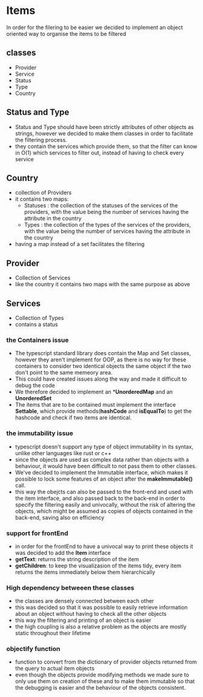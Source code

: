 # Items

In order for the filering to be easier we decided to implement an object oriented way to organise the items to be filtered

## classes

- Provider
- Service
- Status
- Type
- Country

## Status and Type

- Status and Type should have been strictly attributes of other objects as strings, however we decided to make them classes in order to facilitate the filtering process.
- they contain the services which provide them, so that the filter can know in O(1) which services to filter out, instead of having to check every service

## Country

- collection of Providers
- it contains two maps:
  - Statuses : the collection of the statuses of the services of the providers, with the value being the number of services having the attribute in the country
  - Types : the collection of the types of the services of the providers, with the value being the number of services having the attribute in the country
- having a map instead of a set facilitates the filtering

## Provider

- Collection of Services
- like the country it contains two maps with the same purpose as above

## Services

- Collection of Types
- contains a status

### the Containers issue

- The typescript standard library does contain the Map and Set classes, however they aren't implement for OOP, as there is no way for these containers to consider two identical objects the same object if the two don't point to the same memeory area.
- This could have created issues along the way and made it difficult to debug the code
- We therefore decided to implement an ***UnorderedMap** and an **UnorderedSet**
- The items that are to be contained must implement the interface **Settable**, which provide methods(**hashCode** and **isEqualTo**) to get the hashcode and check if two items are identical.

### the immutability issue

- typescript doesn't support any type of object immutability in its syntax, unlike other languages like rust or c++
- since the objects are used as complex data rather than objects with a behaviour, it would have been difficult to not pass them to other classes.
- We've decided to implement the Immutable interface, which makes it possible to lock some features of an object after the **makeImmutable()** call.
- this way the obejcts can also be passed to the front-end and used with the item interface, and also passed back to the back-end in order to specify the filtering easily and univocally, without the risk of altering the objects, which might be assumed as copies of objects contained in the back-end, saving also on efficiency

### support for frontEnd

- in order for the frontEnd to have a univocal way to print these objects it was decided to add the **Item** interface
- **getText**: returns the string description of the item
- **getChildren**: to keep the visualizasion of the items tidy, every item returns the items immediately below them hierarchically

### High dependency betweeen these classes

- the classes are densely connected between each other
- this was decided so that it was possible to easily retrieve information about an object without having to check all the other objects
- this way the filtering and printing of an object is easier
- the high coupling is also a relative problem as the objects are mostly static throughout their lifetime

### objectify function

- function to convert from the dictionary of provider objects returned from the query to actual item objects
- even though the objects provide modifying methods we made sure to only use them on creation of these and to make them immutable so that the debugging is easier and the behaviour of the objects consistent.
